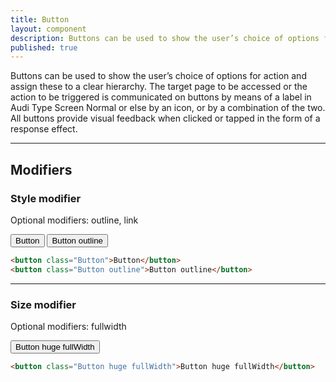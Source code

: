 ```yaml
---
title: Button
layout: component
description: Buttons can be used to show the user’s choice of options for action and assign these to a clear hierarchy. 
published: true
---
```

Buttons can be used to show the user’s choice of options for action and assign these to a clear hierarchy. 
The target page to be accessed or the action to be triggered is communicated on buttons by means of a label in Audi Type Screen Normal or else by an icon, or by a combination of the two. All buttons provide visual feedback when clicked or tapped in the form of a response effect.

___
## Modifiers
### Style modifier
Optional modifiers: outline, link

<button class="Button">Button</button>
<button class="Button outline">Button outline</button>
```html
<button class="Button">Button</button>
<button class="Button outline">Button outline</button>
```
___

### Size modifier
Optional modifiers: fullwidth

<button class="Button huge fullWidth">Button huge fullWidth</button>
```html
<button class="Button huge fullWidth">Button huge fullWidth</button>
```